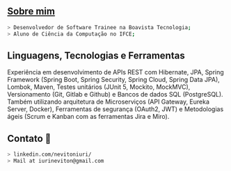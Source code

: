 ## <a href="https://bio-nevitoniuri.vercel.app/" target="_blank">Sobre mim</a>
````bash
> Desenvolvedor de Software Trainee na Boavista Tecnologia;
> Aluno de Ciência da Computação no IFCE;
````


## Linguagens, Tecnologias e Ferramentas
Experiência em desenvolvimento de APIs REST com Hibernate, JPA, Spring Framework (Spring Boot, Spring Security, Spring Cloud, Spring Data JPA), Lombok, Maven, Testes unitários (JUnit 5, Mockito, MockMVC), Versionamento (Git, Gitlab e Github) e Bancos de dados SQL (PostgreSQL). Também utilizando arquitetura de Microserviços (API Gateway, Eureka Server, Docker), Ferramentas de segurança (OAuth2, JWT) e Metodologias ágeis (Scrum e Kanban com as ferramentas Jira e Miro).

## Contato 💼
````bash
> linkedin.com/nevitoniuri/
> Mail at iurineviton@gmail.com
````
